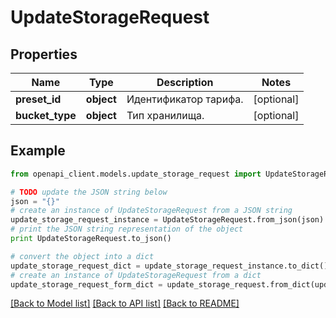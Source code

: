 # UpdateStorageRequest


## Properties
Name | Type | Description | Notes
------------ | ------------- | ------------- | -------------
**preset_id** | **object** | Идентификатор тарифа. | [optional] 
**bucket_type** | **object** | Тип хранилища. | [optional] 

## Example

```python
from openapi_client.models.update_storage_request import UpdateStorageRequest

# TODO update the JSON string below
json = "{}"
# create an instance of UpdateStorageRequest from a JSON string
update_storage_request_instance = UpdateStorageRequest.from_json(json)
# print the JSON string representation of the object
print UpdateStorageRequest.to_json()

# convert the object into a dict
update_storage_request_dict = update_storage_request_instance.to_dict()
# create an instance of UpdateStorageRequest from a dict
update_storage_request_form_dict = update_storage_request.from_dict(update_storage_request_dict)
```
[[Back to Model list]](../README.md#documentation-for-models) [[Back to API list]](../README.md#documentation-for-api-endpoints) [[Back to README]](../README.md)


